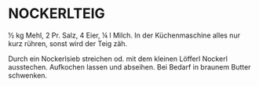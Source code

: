 # NOCKERLTEIG

½ kg Mehl, 2 Pr. Salz, 4 Eier, ¼ l Milch. In der Küchenmaschine alles
nur kurz rühren, sonst wird der Teig zäh.

Durch ein Nockerlsieb streichen od. mit dem kleinen Löfferl Nockerl
ausstechen. Aufkochen lassen und abseihen. Bei Bedarf in braunem Butter
schwenken.

